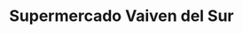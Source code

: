 ---
title: "Supermercado Vaiven del Sur"
url: /frailes/supermercado-vaiven-del-sur/
shop: supermercado
---